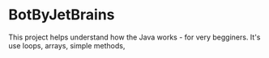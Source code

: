 # BotByJetBrains
This project helps understand how the Java works - for very begginers. It's use loops, arrays, simple methods,  
